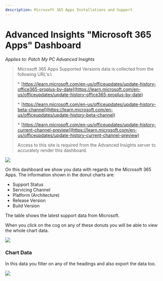 ```yaml
---
description: Microsoft 365 Apps Installations and Support
---
```


# Advanced Insights "Microsoft 365 Apps" Dashboard

_Applies to: Patch My PC Advanced Insights_

> Microsoft 365 Apps Supported Versions data is collected from the following URL's:\\
>
> \* [https://learn.microsoft.com/en-us/officeupdates/update-history-office365-proplus-by-date](https://learn.microsoft.com/en-us/officeupdates/update-history-office365-proplus-by-date)
>
> \* [https://learn.microsoft.com/en-us/officeupdates/update-history-beta-channel](https://learn.microsoft.com/en-us/officeupdates/update-history-beta-channel)
>
> \* [https://learn.microsoft.com/en-us/officeupdates/update-history-current-channel-preview](https://learn.microsoft.com/en-us/officeupdates/update-history-current-channel-preview)
>
> Access to this site is required from the Advanced Insights server to accurately render this dashboard.

![](../../../.gitbook/assets/image-\(2156\).png)

On this dashboard we show you data with regards to the Microsoft 365 Apps. The information shown in the donut charts are:

* Support Status
* Servicing Channel
* Platform (Architecture)
* Release Version
* Build Version

The table shows the latest support data from Microsoft.

When you click on the cog on any of these donuts you will be able to view the whole chart data.

![](../../../.gitbook/assets/image-\(2158\).png)

### Chart Data

In this data you filter on any of the headings and also export the data too.

![](../../../.gitbook/assets/image-\(2159\).png)

